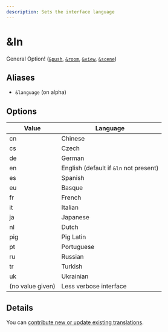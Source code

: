 ```yaml
---
description: Sets the interface language
---
```


# \&ln

General Option! ([`&push`](../source-settings/push.md), [`&room`](room.md), [`&view`](../advanced-settings/view-parameters/view.md), [`&scene`](../advanced-settings/view-parameters/scene.md))

## Aliases

* `&language` (on alpha)

## Options

| Value            | Language                               |
| ---------------- | -------------------------------------- |
| cn               | Chinese                                |
| cs               | Czech                                  |
| de               | German                                 |
| en               | English (default if `&ln` not present) |
| es               | Spanish                                |
| eu               | Basque                                 |
| fr               | French                                 |
| it               | Italian                                |
| ja               | Japanese                               |
| nl               | Dutch                                  |
| pig              | Pig Latin                              |
| pt               | Portuguese                             |
| ru               | Russian                                |
| tr               | Turkish                                |
| uk               | Ukrainian                              |
| (no value given) | Less verbose interface                 |

## Details

You can [contribute new or update existing translations](https://github.com/steveseguin/obsninja/tree/master/translations).
